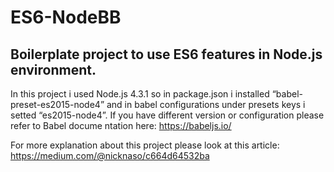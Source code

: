 # ES6-NodeBB
## Boilerplate project to use ES6 features in Node.js environment. 
In this project i used Node.js 4.3.1 so in package.json i installed “babel-preset-es2015-node4” and in babel configurations under presets keys i setted “es2015-node4”. If you have different version or configuration please refer to Babel docume ntation here: https://babeljs.io/

For more explanation about this project please look at this article: https://medium.com/@nicknaso/c664d64532ba

